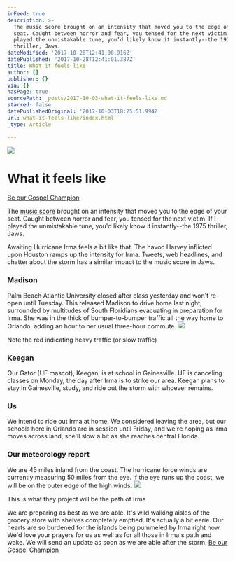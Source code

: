 ```yaml
---
inFeed: true
description: >-
  The music score brought on an intensity that moved you to the edge of your
  seat. Caught between horror and fear, you tensed for the next victim. If I
  played the unmistakable tune, you’d likely know it instantly--the 1975
  thriller, Jaws.
dateModified: '2017-10-28T12:41:00.916Z'
datePublished: '2017-10-28T12:41:01.387Z'
title: What it feels like
author: []
publisher: {}
via: {}
hasPage: true
sourcePath: _posts/2017-10-03-what-it-feels-like.md
starred: false
datePublishedOriginal: '2017-10-03T18:25:51.994Z'
url: what-it-feels-like/index.html
_type: Article

---
```

![](https://imgflo.herokuapp.com/graph/2b2431f8e7ba7b0/50d06329b8d5d6be46a308c7c94c6b26/croprotate.jpg?cropheight=498&cropwidth=400&degrees=0&input=https%3A%2F%2Fthe-grid-user-content.s3-us-west-2.amazonaws.com%2F2d80910c-2e06-482e-9b97-be2549c19b49.jpg&x=0&y=1)

# **What it feels like**
[Be our Gospel Champion][0]

The [music score][1] brought on an intensity that moved you to the edge of your seat. Caught between horror and fear, you tensed for the next victim. If I played the unmistakable tune, you'd likely know it instantly--the 1975 thriller, Jaws.

Awaiting Hurricane Irma feels a bit like that. The havoc Harvey inflicted upon Houston ramps up the intensity for Irma. Tweets, web headlines, and chatter about the storm has a similar impact to the music score in Jaws.

### Madison

Palm Beach Atlantic University closed after class yesterday and won't re-open until Tuesday. This released Madison to drive home last night, surrounded by multitudes of South Floridians evacuating in preparation for Irma. She was in the thick of bumper-to-bumper traffic all the way home to Orlando, adding an hour to her usual three-hour commute.
![](https://the-grid-user-content.s3-us-west-2.amazonaws.com/db6f6c16-903f-4e7a-889a-466afeb8d5bd.png)

Note the red indicating heavy traffic (or slow traffic)

### Keegan

Our Gator (UF mascot), Keegan, is at school in Gainesville. UF is canceling classes on Monday, the day after Irma is to strike our area. Keegan plans to stay in Gainesville, study, and ride out the storm with whoever remains.

### Us

We intend to ride out Irma at home. We considered leaving the area, but our schools here in Orlando are in session until Friday, and we're hoping as Irma moves across land, she'll slow a bit as she reaches central Florida.

### Our meteorology report

We are 45 miles inland from the coast. The hurricane force winds are currently measuring 50 miles from the eye. If the eye runs up the coast, we will be on the outer edge of the high winds.
![](https://the-grid-user-content.s3-us-west-2.amazonaws.com/b004454b-119f-4535-9363-a188f6102e25.png)

This is what they project will be the path of Irma

We are preparing as best as we are able. It's wild walking aisles of the grocery store with shelves completely emptied. It's actually a bit eerie. Our hearts are so burdened for the islands being pummeled by Irma right now. We'd love your prayers for us as well as for all those in Irma's path and wake. We will send an update as soon as we are able after the storm.
[Be our Gospel Champion][0]

[0]: https://give.cru.org/0258043
[1]: https://youtu.be/BX3bN5YeiQs